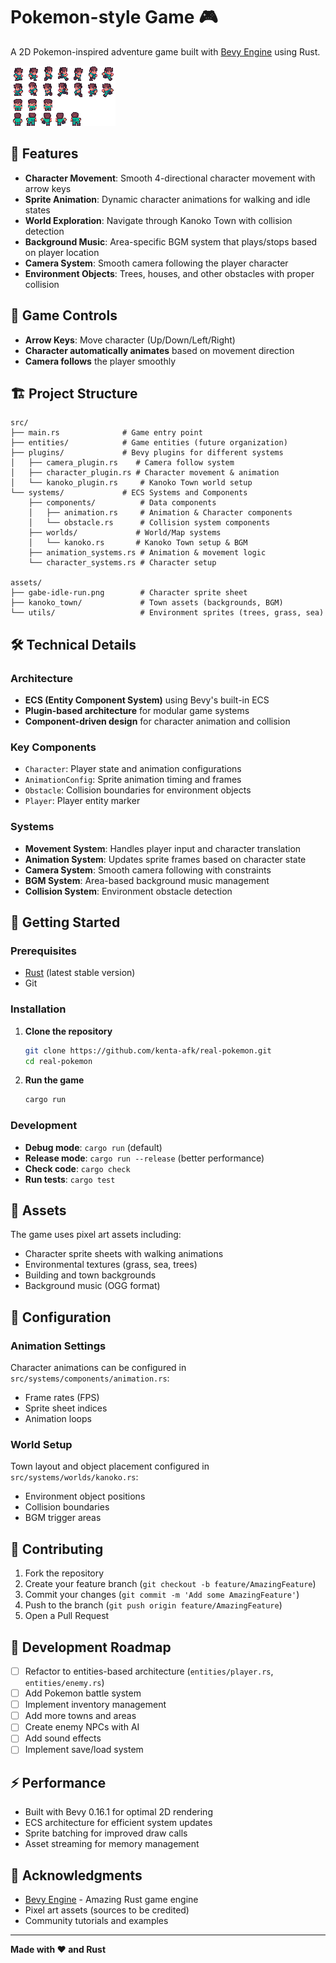 # Pokemon-style Game 🎮

A 2D Pokemon-inspired adventure game built with [Bevy Engine](https://bevyengine.org/) using Rust.

![Game Preview](assets/gabe-idle-run.png)

## 🚀 Features

- **Character Movement**: Smooth 4-directional character movement with arrow keys
- **Sprite Animation**: Dynamic character animations for walking and idle states
- **World Exploration**: Navigate through Kanoko Town with collision detection
- **Background Music**: Area-specific BGM system that plays/stops based on player location
- **Camera System**: Smooth camera following the player character
- **Environment Objects**: Trees, houses, and other obstacles with proper collision

## 🎯 Game Controls

- **Arrow Keys**: Move character (Up/Down/Left/Right)
- **Character automatically animates** based on movement direction
- **Camera follows** the player smoothly

## 🏗️ Project Structure

```
src/
├── main.rs              # Game entry point
├── entities/            # Game entities (future organization)
├── plugins/             # Bevy plugins for different systems
│   ├── camera_plugin.rs    # Camera follow system
│   ├── character_plugin.rs # Character movement & animation
│   └── kanoko_plugin.rs     # Kanoko Town world setup
└── systems/             # ECS Systems and Components
    ├── components/          # Data components
    │   ├── animation.rs     # Animation & Character components
    │   └── obstacle.rs      # Collision system components
    ├── worlds/             # World/Map systems
    │   └── kanoko.rs       # Kanoko Town setup & BGM
    ├── animation_systems.rs # Animation & movement logic
    └── character_systems.rs # Character setup

assets/
├── gabe-idle-run.png        # Character sprite sheet
├── kanoko_town/             # Town assets (backgrounds, BGM)
└── utils/                   # Environment sprites (trees, grass, sea)
```

## 🛠️ Technical Details

### Architecture
- **ECS (Entity Component System)** using Bevy's built-in ECS
- **Plugin-based architecture** for modular game systems
- **Component-driven design** for character animation and collision

### Key Components
- `Character`: Player state and animation configurations
- `AnimationConfig`: Sprite animation timing and frames
- `Obstacle`: Collision boundaries for environment objects
- `Player`: Player entity marker

### Systems
- **Movement System**: Handles player input and character translation
- **Animation System**: Updates sprite frames based on character state
- **Camera System**: Smooth camera following with constraints
- **BGM System**: Area-based background music management
- **Collision System**: Environment obstacle detection

## 🚀 Getting Started

### Prerequisites
- [Rust](https://www.rust-lang.org/tools/install) (latest stable version)
- Git

### Installation

1. **Clone the repository**
   ```bash
   git clone https://github.com/kenta-afk/real-pokemon.git
   cd real-pokemon
   ```

2. **Run the game**
   ```bash
   cargo run
   ```

### Development

- **Debug mode**: `cargo run` (default)
- **Release mode**: `cargo run --release` (better performance)
- **Check code**: `cargo check`
- **Run tests**: `cargo test`

## 🎨 Assets

The game uses pixel art assets including:
- Character sprite sheets with walking animations
- Environmental textures (grass, sea, trees)
- Building and town backgrounds
- Background music (OGG format)

## 🔧 Configuration

### Animation Settings
Character animations can be configured in `src/systems/components/animation.rs`:
- Frame rates (FPS)
- Sprite sheet indices
- Animation loops

### World Setup
Town layout and object placement configured in `src/systems/worlds/kanoko.rs`:
- Environment object positions
- Collision boundaries
- BGM trigger areas

## 🤝 Contributing

1. Fork the repository
2. Create your feature branch (`git checkout -b feature/AmazingFeature`)
3. Commit your changes (`git commit -m 'Add some AmazingFeature'`)
4. Push to the branch (`git push origin feature/AmazingFeature`)
5. Open a Pull Request

## 📝 Development Roadmap

- [ ] Refactor to entities-based architecture (`entities/player.rs`, `entities/enemy.rs`)
- [ ] Add Pokemon battle system
- [ ] Implement inventory management
- [ ] Add more towns and areas
- [ ] Create enemy NPCs with AI
- [ ] Add sound effects
- [ ] Implement save/load system

## ⚡ Performance

- Built with Bevy 0.16.1 for optimal 2D rendering
- ECS architecture for efficient system updates
- Sprite batching for improved draw calls
- Asset streaming for memory management

## 🙏 Acknowledgments

- [Bevy Engine](https://bevyengine.org/) - Amazing Rust game engine
- Pixel art assets (sources to be credited)
- Community tutorials and examples

---

**Made with ❤️ and Rust**

